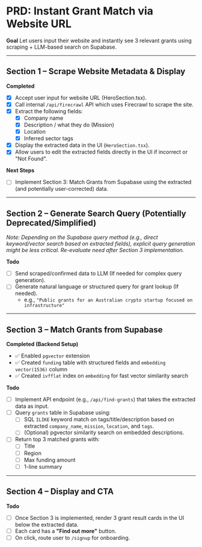 # PRD: Instant Grant Match via Website URL

**Goal**
Let users input their website and instantly see 3 relevant grants using scraping + LLM-based search on Supabase.

---

## Section 1 – Scrape Website Metadata & Display

**Completed**

- [X] Accept user input for website URL (HeroSection.tsx).
- [X] Call internal `/api/firecrawl` API which uses Firecrawl to scrape the site.
- [X] Extract the following fields:
  - [X] Company name
  - [X] Description / what they do (Mission)
  - [X] Location
  - [X] Inferred sector tags
- [X] Display the extracted data in the UI (`HeroSection.tsx`).
- [X] Allow users to edit the extracted fields directly in the UI if incorrect or "Not Found".

**Next Steps**

- [ ] Implement Section 3: Match Grants from Supabase using the extracted (and potentially user-corrected) data.

---

## Section 2 – Generate Search Query (Potentially Deprecated/Simplified)

*Note: Depending on the Supabase query method (e.g., direct keyword/vector search based on extracted fields), explicit query generation might be less critical. Re-evaluate need after Section 3 implementation.*

**Todo**

- [ ] Send scraped/confirmed data to LLM (If needed for complex query generation).
- [ ] Generate natural language or structured query for grant lookup (If needed).
  - e.g., `"Public grants for an Australian crypto startup focused on infrastructure"`

---

## Section 3 – Match Grants from Supabase

**Completed (Backend Setup)**

- ✅ Enabled `pgvector` extension
- ✅ Created `funding` table with structured fields and `embedding vector(1536)` column
- ✅ Created `ivfflat` index on `embedding` for fast vector similarity search

**Todo**

- [ ] Implement API endpoint (e.g., `/api/find-grants`) that takes the extracted data as input.
- [ ] Query `grants` table in Supabase using:
  - [ ] SQL `ILIKE` keyword match on tags/title/description based on extracted `company_name`, `mission`, `location`, and `tags`.
  - [ ] (Optional) pgvector similarity search on embedded descriptions.
- [ ] Return top 3 matched grants with:
  - [ ] Title
  - [ ] Region
  - [ ] Max funding amount
  - [ ] 1-line summary

---

## Section 4 – Display and CTA

**Todo**

- [ ] Once Section 3 is implemented, render 3 grant result cards in the UI below the extracted data.
- [ ] Each card has a **"Find out more"** button.
- [ ] On click, route user to `/signup` for onboarding.
